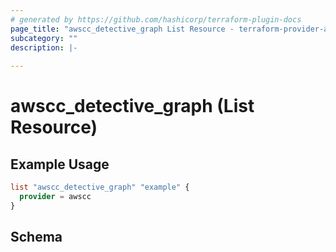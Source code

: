 ```yaml
---
# generated by https://github.com/hashicorp/terraform-plugin-docs
page_title: "awscc_detective_graph List Resource - terraform-provider-awscc"
subcategory: ""
description: |-
  
---
```


# awscc_detective_graph (List Resource)



## Example Usage

```terraform
list "awscc_detective_graph" "example" {
  provider = awscc
}
```

<!-- schema generated by tfplugindocs -->
## Schema
